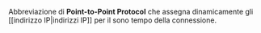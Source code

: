 Abbreviazione di __Point-to-Point Protocol__ che assegna dinamicamente gli [[indirizzo IP|indirizzi IP]] per il sono tempo della connessione.